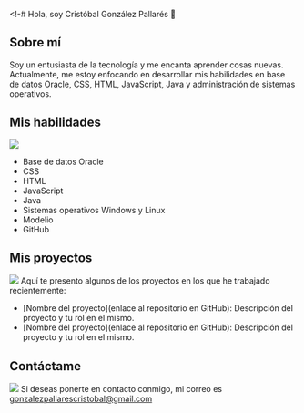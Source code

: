 <!-# Hola, soy Cristóbal González Pallarés 👋

## Sobre mí

Soy un entusiasta de la tecnología y me encanta aprender cosas nuevas. Actualmente, me estoy enfocando en desarrollar mis habilidades en base de datos Oracle, CSS, HTML, JavaScript, Java y administración de sistemas operativos.

## Mis habilidades
![](https://media3.giphy.com/media/qgQUggAC3Pfv687qPC/giphy.gif)
- Base de datos Oracle
- CSS
- HTML
- JavaScript
- Java
- Sistemas operativos Windows y Linux
- Modelio
- GitHub

## Mis proyectos
![](https://blog.zoho.com/wp-content/uploads/2019/05/cliq-projects-integration-blog.gif)
Aquí te presento algunos de los proyectos en los que he trabajado recientemente:

- [Nombre del proyecto](enlace al repositorio en GitHub): Descripción del proyecto y tu rol en el mismo.
- [Nombre del proyecto](enlace al repositorio en GitHub): Descripción del proyecto y tu rol en el mismo.

## Contáctame
![](https://i.pinimg.com/originals/e8/72/ca/e872cad228d790ba8fb63bb40056a208.gif) 
Si deseas ponerte en contacto conmigo, mi correo es gonzalezpallarescristobal@gmail.com
